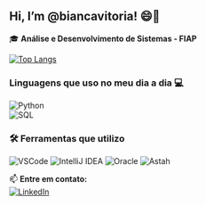 ## Hi, I’m @biancavitoria!  😄👋

🎓 **Análise e Desenvolvimento de Sistemas - FIAP**  

[![Top Langs](https://github-readme-stats.vercel.app/api/top-langs/?username=SEU_GITHUB&layout=compact&theme=dark)](https://github.com/anuraghazra/github-readme-stats)


### Linguagens que uso no meu dia a dia 💻
![Python](https://img.shields.io/badge/Python-3776AB?style=for-the-badge&logo=python&logoColor=white)  
![SQL](https://img.shields.io/badge/SQL-4479A1?style=for-the-badge&logo=postgresql&logoColor=white)  


### 🛠️ Ferramentas que utilizo
![VSCode](https://img.shields.io/badge/VS%20Code-007ACC?style=for-the-badge&logo=visual-studio-code&logoColor=white)
![IntelliJ IDEA](https://img.shields.io/badge/IntelliJ-000000?style=for-the-badge&logo=intellij-idea&logoColor=white)
![Oracle](https://img.shields.io/badge/Oracle-F80000?style=for-the-badge&logo=oracle&logoColor=white)
![Astah](https://img.shields.io/badge/Astah-26A69A?style=for-the-badge&logoColor=white)


📫 **Entre em contato:**  
[![LinkedIn](https://img.shields.io/badge/LinkedIn-0077B5?style=for-the-badge&logo=linkedin&logoColor=white)](SEU_LINK_LINKEDIN) 
